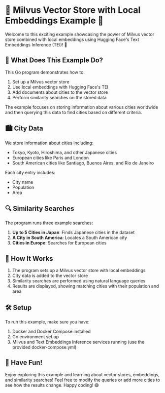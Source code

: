 # 🌟 Milvus Vector Store with Local Embeddings Example 🚀

Welcome to this exciting example showcasing the power of Milvus vector store combined with local embeddings using Hugging Face's Text Embeddings Inference (TEI)! 🎉

## 🧠 What Does This Example Do?

This Go program demonstrates how to:

1. Set up a Milvus vector store
2. Use local embeddings with Hugging Face's TEI
3. Add documents about cities to the vector store
4. Perform similarity searches on the stored data

The example focuses on storing information about various cities worldwide and then querying this data to find cities based on different criteria.

## 🏙️ City Data

We store information about cities including:
- Tokyo, Kyoto, Hiroshima, and other Japanese cities
- European cities like Paris and London
- South American cities like Santiago, Buenos Aires, and Rio de Janeiro

Each city entry includes:
- City name
- Population
- Area

## 🔍 Similarity Searches

The program runs three example searches:

1. **Up to 5 Cities in Japan**: Finds Japanese cities in the dataset
2. **A City in South America**: Locates a South American city
3. **Cities in Europe**: Searches for European cities

## 🚀 How It Works

1. The program sets up a Milvus vector store with local embeddings
2. City data is added to the vector store
3. Similarity searches are performed using natural language queries
4. Results are displayed, showing matching cities with their population and area

## 🛠️ Setup

To run this example, make sure you have:

1. Docker and Docker Compose installed
2. Go environment set up
3. Milvus and Text Embeddings Inference services running (use the provided docker-compose.yml)

## 🎈 Have Fun!

Enjoy exploring this example and learning about vector stores, embeddings, and similarity searches! Feel free to modify the queries or add more cities to see how the results change. Happy coding! 😄
